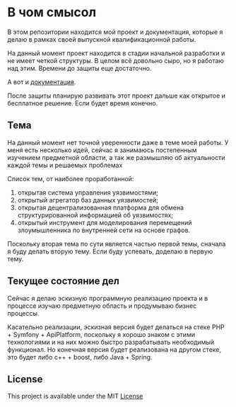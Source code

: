 # В чом смысол

В этом репозитории находится мой проект и документация, которые я делаю в рамках своей выпускной квалификационной работы.

На данный момент проект находится в стадии начальной разработки и не имеет четкой структуры. В целом всё довольно сыро, но я работаю над этим. Времени до защиты еще достаточно.

А вот и [документация](docs/README.md).

После защиты планирую развивать этот проект дальше как открытое и бесплатное решение. Если будет время конечно.

## Тема

На данный момент нет точной уверенности даже в теме моей работы. У меня есть несколько идей, сейчас я занимаюсь постепенным изучением предметной области, а так же размышляю об актуальности каждой темы и решаемых проблемах

Список тем, от наиболее проработанной:
1. открытая система управления уязвимостями;
2. открытый агрегатор баз данных уязвимостей;
3. открытая децентрализованная платформа для обмена структурированной информацией об уязвимостях;
4. открытый инструмент для моделирования перемещений злоумышленника по внутренней сети на основе графов.

Поскольку вторая тема по сути является частью первой темы, сначала я буду делать вторую тему. Если буду успевать, доделаю в первую тему.

## Текущее состояние дел

Сейчас я делаю эскизную программную реализацию проекта и в процессе изучаю предметную область и продумываю бизнес процессы.

Касательно реализации, эскизная версия будет делаться на стеке PHP + Symfony + ApiPlatform, поскольку я хорошо знаком с этими технологиями и на них можно быстро разрабатывать необходимый функционал.
Но конечная версия будет реализована на другом стеке, это будет либо c++ + boost, либо Java + Spring.

## License

This project is available under the MIT [License](./LICENSE)